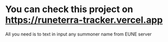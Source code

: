 # You can check this project on https://runeterra-tracker.vercel.app

All you need is to text in input any summoner name from EUNE server
